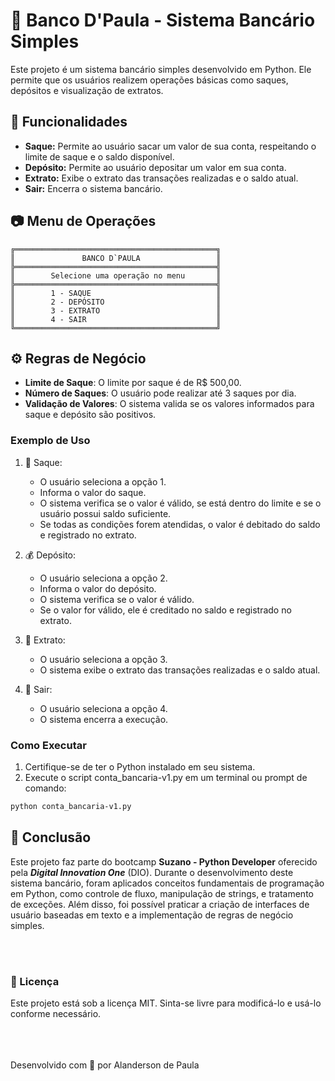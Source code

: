 # 🏦 Banco D'Paula - Sistema Bancário Simples

Este projeto é um sistema bancário simples desenvolvido em Python. Ele permite que os usuários realizem operações básicas como saques, depósitos e visualização de extratos.

## 📌 Funcionalidades

- **Saque:** Permite ao usuário sacar um valor de sua conta, respeitando o limite de saque e o saldo disponível.
- **Depósito:** Permite ao usuário depositar um valor em sua conta.
- **Extrato:** Exibe o extrato das transações realizadas e o saldo atual.
- **Sair:** Encerra o sistema bancário.

## 📷 Menu de Operações

```plaintext
╔═════════════════════════════════════════════╗
║               BANCO D`PAULA                 ║
╠═════════════════════════════════════════════╣
║        Selecione uma operação no menu       ║
╠═════════════════════════════════════════════╣
║        1 - SAQUE                            ║
║        2 - DEPÓSITO                         ║
║        3 - EXTRATO                          ║
║        4 - SAIR                             ║
╚═════════════════════════════════════════════╝
```
## ⚙️ Regras de Negócio
- **Limite de Saque**: O limite por saque é de R$ 500,00.
- **Número de Saques**: O usuário pode realizar até 3 saques por dia.
- **Validação de Valores**: O sistema valida se os valores informados para saque e depósito são positivos.

### Exemplo de Uso
  1. 🏧 Saque:

        - O usuário seleciona a opção 1.
        - Informa o valor do saque.
        - O sistema verifica se o valor é válido, se está dentro do limite e se o usuário possui saldo suficiente.
        - Se todas as condições forem atendidas, o valor é debitado do saldo e registrado no extrato.
  2. 💰 Depósito:

        - O usuário seleciona a opção 2.
        - Informa o valor do depósito.
        - O sistema verifica se o valor é válido.
        - Se o valor for válido, ele é creditado no saldo e registrado no extrato.
  3. 📝 Extrato:

        - O usuário seleciona a opção 3.
        - O sistema exibe o extrato das transações realizadas e o saldo atual.
  4. 🚪 Sair:

        - O usuário seleciona a opção 4.
        - O sistema encerra a execução.

### Como Executar
1. Certifique-se de ter o Python instalado em seu sistema.
2. Execute o script conta_bancaria-v1.py em um terminal ou prompt de comando:
```bash
python conta_bancaria-v1.py
```


## 🚀 Conclusão
Este projeto faz parte do bootcamp **Suzano - Python Developer** oferecido pela ***Digital Innovation One*** (DIO). Durante o desenvolvimento deste sistema bancário, foram aplicados conceitos fundamentais de programação em Python, como controle de fluxo, manipulação de strings, e tratamento de exceções. Além disso, foi possível praticar a criação de interfaces de usuário baseadas em texto e a implementação de regras de negócio simples.

<br><br>
### 📄 Licença
Este projeto está sob a licença MIT. Sinta-se livre para modificá-lo e usá-lo conforme necessário.

<br><br><br> Desenvolvido com 💙 por Alanderson de Paula
